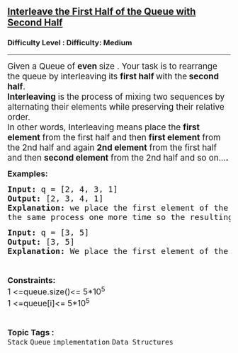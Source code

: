<h2><a href="https://www.geeksforgeeks.org/problems/interleave-the-first-half-of-the-queue-with-second-half/1?page=2&category=Queue&sortBy=submissions">Interleave the First Half of the Queue with Second Half</a></h2><h3>Difficulty Level : Difficulty: Medium</h3><hr><div class="problems_problem_content__Xm_eO"><p><span style="font-size: 14pt;">Given a Queue of <strong>even </strong>size . Your task is to rearrange the queue by interleaving its <strong>first half </strong>with the<strong> second half</strong>.<br><strong data-start="0" data-end="16">Interleaving</strong> is the process of mixing two sequences by alternating their elements while preserving their relative order.<br></span><span style="font-size: 18.6667px;">In other words, Interleaving means place the <strong>first element</strong> from the first half and then <strong>first element</strong> from the 2nd half and again <strong>2nd element</strong> from the first half and then <strong>second element</strong> from the 2nd half and so on...<strong>.</strong></span></p>
<p><strong><span style="font-size: 18px;">Examples:</span></strong></p>
<pre><span style="font-size: 18px;"><strong>Input: </strong>q = [2, 4, 3, 1]</span><span style="font-size: 18px;"><strong>
Output: </strong>[2, 3, 4, 1]<strong>
Explanation: </strong>we place the first element of the first half 2 and after that place the first element of second half 3 and after that repeat<br></span><span style="font-size: 18px;">the same process one more time so the resulting queue will be [2, 3, 4, 1]</span></pre>
<pre><span style="font-size: 18px;"><strong>Input: </strong>q = [3, 5]<strong><br>Output: </strong>[3, 5]<strong><br>Explanation: </strong>We place the first element of the first half 3 and first element of the second half 5 so the resulting queue is [3, 5]</span></pre>
<p>&nbsp;</p>
<p><span style="font-size: 18px;"><strong>Constraints:</strong><br>1 &lt;=queue.size()&lt;= 5*10<sup>5<br></sup>1 &lt;=queue[i]&lt;= 5*10<sup>5</sup></span></p></div><br><p><span style=font-size:18px><strong>Topic Tags : </strong><br><code>Stack</code>&nbsp;<code>Queue</code>&nbsp;<code>implementation</code>&nbsp;<code>Data Structures</code>&nbsp;